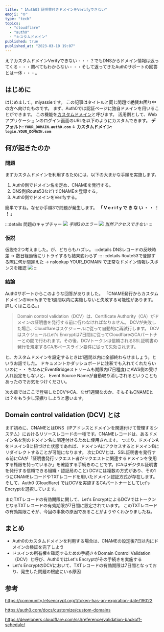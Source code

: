 ```yaml
---
title: "【Auth0】証明書付きドメインをVerifyできない"
emoji: "🌐"
type: "tech"
topics:
  - "cloudflare"
  - "auth0"
  - "カスタムドメイン"
published: true
published_at: "2023-03-10 19:07"
---
```


え？カスタムドメインVerifyできない・・・？でもDNSからドメイン情報は返ってくる・・・調べてもわからない・・・そして返ってきたAuth0サポートの回答とは一体・・・。

## はじめに

はじめまして。miyassieです。
この記事はタイトルと同じ問題で絶賛お困り中の方へ向けたものです。
まず、Auth0では認証ページに独自ドメインを用いることができます。
この機能を[カスタムドメイン](https://auth0.com/docs/customize/custom-domains)と呼びます。
活用例として、Webアプリケーションのログイン画面のURLを以下のようにカスタムできます。
**デフォルト: `YOUR_DOMAIN.auth0.com`**
↓
**カスタムドメイン: `login.YOUR_DOMAIN.com`**

## 何が起きたのか

### 問題

まずカスタムドメインを利用するためには、以下の大まかな手順を実施します。

1. Auth0側でドメイン名を定め、CNAMEを発行する。
2. DNS側(Route53など)でCNAMEを登録する。
3. Auth0側でドメインをVerifyする。

簡単ですね。なぜか手順3で問題が発生します。
**「 V e r i f y で き な い ・ ・ ！ ！ 」**

:::details 問題のキャプチャー
![](https://storage.googleapis.com/zenn-user-upload/84ad18c050c3-20230310.png)
*手順3のエラー*
![](https://storage.googleapis.com/zenn-user-upload/66399237c67a-20230309.png)
*当然アクセスできない*
:::

### 仮説

仮説を2つ考えました。が、どちらもハズレ。
:::details DNSレコードの反映時差
→ 数日経過後にリトライするも結果変わらず
:::
:::details Route53で登録する際に何か間違えた
→ nslookup YOUR_DOMAIN で正常なドメイン情報レスポンスを確認
![](https://storage.googleapis.com/zenn-user-upload/24e125462fee-20230310.png)
:::

### 結論

Auth0サポートからこのような回答がありました。
「CNAME発行からカスタムドメインのVerifyまでを1週間以内に実施しないと失敗する可能性があります。詳しくは[こちら](https://developers.cloudflare.com/ssl/reference/validation-backoff-schedule/)。」

> Domain control validation（DCV）は、Certificate Authority（CA）がドメインの証明書を発行する前に行わなければなりません。
> DCVが失敗した場合、Cloudflareはスケジュールに従って自動的に再試行します。
> DCVはスケジュール(Let's Encryptは7日間)に従ってCloudflareのCAパートナーとの間で行われます。その後、DCVトークンは信頼されるSSL証明書の発行を規定するCA/Bベースライン要件に従って失効されます。

と、カスタムドメインを設定するときは1週間以内に全部終わらせましょう。というお話でした。
ドキュメントかダッシュボードに注釈でも入れてくれたらいいのに・・
ちなみにEventBridgeストリームも期限内(7日程度)にAWS側の受け入れ設定をしないと、
Event Source Nameが自動取り消しされるということもあったのでお気をつけください。

次の章ではここで登場したDCVやCA、なぜ1週間なのか、そもそもCNAMEとは？をもう少し深掘りしようと思います。

## Domain control validation (DCV) とは

まず初めに、CNAMEとはDNS（IPアドレスとドメインを関連付けて管理するシステム）におけるリソースレコードの一種です。CNAMEレコードは、あるドメイン名を別のドメイン名に関連付けるために使用されます。
つまり、ドメインAをドメインBに紐づけた状態であれば、ドメインAにアクセスするとドメインBにリダイレクトすることが可能になります。
次にDCVとは、SSL証明書を発行する前にCAが「証明書発行リクエスト者がリクエストに関連するドメインを使用する権限を持っているか」を確認する手続きのことです。(CAはデジタル証明書を発行する信頼できる組織・認証局のこと)
DCVには複数の方式があり、その1つにCNAMEレコードやTXTレコードを用いたドメイン認証方式が存在します。
そして、Auth0 (Cloudflare) ではDCVを実施するCAパートナーとしてLet's Encryptを選択しています。

またTXTレコードの有効期限に関して、Let's EncryptによるDCVではトークンとなるTXTレコードの有効期限が7日間に設定されています。
このTXTレコードの有効期限こそが、今回の事象の原因であることがようやくわかりましたね。

## まとめ

- Auth0のカスタムドメインを利用する場合は、CNAMEの設定後7日以内にドメインの検証を完了しよう
- ドメインの所有権を確認するための手続きをDomain Control Validation（DCV）と呼び、Auth0ではLet's Encryptがその手続きを実施する
- Let's EncryptのDCVにおいて、TXTレコードの有効期限は7日間となっており、発生した問題の根底にいる原因

## 参考

https://community.letsencrypt.org/t/token-has-an-expiration-date/19022

https://auth0.com/docs/customize/custom-domains

https://developers.cloudflare.com/ssl/reference/validation-backoff-schedule/
